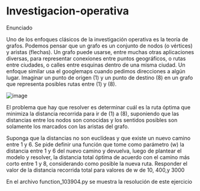 # Investigacion-operativa

Enunciado

Uno de los enfoques clásicos de la investigación operativa es la teoría de grafos. Podemos
pensar que un grafo es un conjunto de nodos (o vértices) y aristas (flechas). Un grafo puede
usarse, entre muchas otras aplicaciones diversas, para representar conexiones entre puntos
geográficos, o rutas entre ciudades, o calles entre esquinas dentro de una misma ciudad. Un
enfoque similar usa el googlemaps cuando pedimos direcciones a algún lugar.
Imaginar un punto de origen (1) y un punto de destino (8) en un grafo que representa posibles
rutas entre (1) y (8).

![image](https://user-images.githubusercontent.com/102690796/169887622-7099f5e2-253d-4a44-9574-769ee2fa5578.png)

El problema que hay que resolver es determinar cuál es la ruta óptima que minimiza la distancia
recorrida para ir de (1) a (8), suponiendo que las distancias entre los nodos son conocidas y los
sentidos posibles son solamente los marcados con las aristas del grafo.

Suponga que la distancias no son euclídeas y que existe un nuevo camino entre 1 y 6. Se pide
definir una función que tome como parámetro (w) la distancia entre 1 y 6 del nuevo camino y
devuelva, luego de plantear el modelo y resolver, la distancia total óptima de acuerdo con el
camino más corto entre 1 y 8, considerando como posible la nueva ruta. Responder el valor de
la distancia recorrida total para valores de w de 10, 400,y 3000

En el archivo function_103904.py se muestra la resolución de este ejercicio
